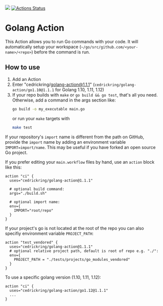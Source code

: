 [![](https://img.shields.io/github/release/cedrickring/golang-action.svg)](https://github.com/cedrickring/golang-action/releases/latest) [![Actions Status](https://wdp9fww0r9.execute-api.us-west-2.amazonaws.com/production/badge/cedrickring/golang-action)](https://wdp9fww0r9.execute-api.us-west-2.amazonaws.com/production/results/cedrickring/golang-action)
# Golang Action

This Action allows you to run Go commands with your code. It will automatically setup your workspace (`~/go/src/github.com/<your-name>/<repo>`) before the command is run.

## How to use

1. Add an Action
2. Enter "cedrickring/golang-action@1.1.1" (`cedrickring/golang-action/go1.10@1.1.1` for Golang 1.10, 1.11, 1.12)
3. If your repo builds with `make` or `go build && go test`, that's all you need.  Otherwise, add a command in the args section like:
    ```bash
    go build -o my_executable main.go
    ```
    or run your `make` targets with
    ```bash
    make test
    ```

If your repository's `import` name is different from the path on GitHub,
provide the `import` name by adding an environment variable
`IMPORT=import/name`.  This may be useful if you have forked an open
source Go project.

If you prefer editing your `main.workflow` files by hand, use an `action`
block like this:

```hcl
action "ci" {
  uses="cedrickring/golang-action@1.1.1"

  # optional build command:
  args="./build.sh"

  # optional import name:
  env={
    IMPORT="root/repo"
  }
}
```

If your project's go is not located at the root of the repo you can also specifiy environment variable `PROJECT_PATH`:
```hcl
action "test_vendored" {
  uses="cedrickring/golang-action@1.1.1"
  # optional relative project path, default is root of repo e.g. "./":
  env={
    PROJECT_PATH = "./tests/projects/go_modules_vendored"
  }
}
```

To use a specific golang version (1.10, 1.11, 1.12):

```hcl
action "ci" {
  uses="cedrickring/golang-action/go1.12@1.1.1"
  ...
}
```
